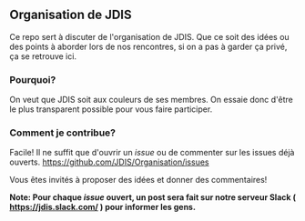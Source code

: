 ## Organisation de JDIS

Ce repo sert à discuter de l'organisation de JDIS. Que ce soit des idées ou des points à aborder lors de nos rencontres, si on a pas à garder ça privé, ça se retrouve ici.

### Pourquoi?

On veut que JDIS soit aux couleurs de ses membres. On essaie donc d'être le plus transparent possible pour vous faire participer.

### Comment je contribue?

Facile! Il ne suffit que d'ouvrir un *issue* ou de commenter sur les issues déjà ouverts.
https://github.com/JDIS/Organisation/issues

Vous êtes invités à proposer des idées et donner des commentaires!

**Note: Pour chaque *issue* ouvert, un post sera fait sur notre serveur Slack ( https://jdis.slack.com/ ) pour informer les gens.**
